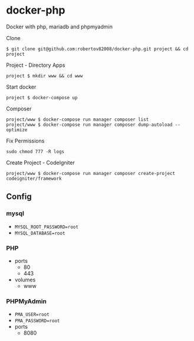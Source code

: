 # docker-php
Docker with php, mariadb and phpmyadmin

Clone
```
$ git clone git@github.com:robertov82008/docker-php.git project && cd project
```

Project - Directory Apps
```
project $ mkdir www && cd www
```

Start docker
```
project $ docker-compose up
```

Composer 
```
project/www $ docker-compose run manager composer list
project/www $ docker-compose run manager composer dump-autoload --optimize 
```

Fix Permissions
```
sudo chmod 777 -R logs
```

Create Project - CodeIgniter
```
project/www $ docker-compose run manager composer create-project codeigniter/framework
```


## Config

### mysql
* `MYSQL_ROOT_PASSWORD=root`
* `MYSQL_DATABASE=root`

### PHP
* ports
  * 80
  * 443
* volumes
  * www
            
### PHPMyAdmin
* `PMA_USER=root`
* `PMA_PASSWORD=root`
* ports
  * 8080

